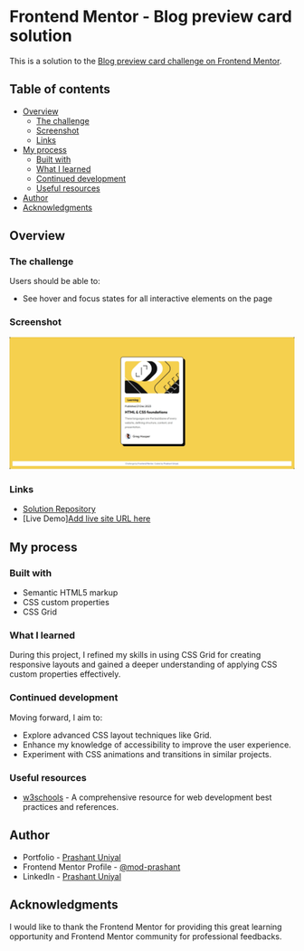 # Frontend Mentor - Blog preview card solution

This is a solution to the [Blog preview card challenge on Frontend Mentor](https://www.frontendmentor.io/challenges/blog-preview-card-ckPaj01IcS). 
## Table of contents

- [Overview](#overview)
  - [The challenge](#the-challenge)
  - [Screenshot](#screenshot)
  - [Links](#links)
- [My process](#my-process)
  - [Built with](#built-with)
  - [What I learned](#what-i-learned)
  - [Continued development](#continued-development)
  - [Useful resources](#useful-resources)
- [Author](#author)
- [Acknowledgments](#acknowledgments)

## Overview

### The challenge

Users should be able to:

- See hover and focus states for all interactive elements on the page

### Screenshot

![Solution Screenshot](./assets/images/preview/screenshot.png)

### Links

- [Solution Repository](https://github.com/mod-prashant/Blog-preview-card)
- [Live Demo][Add live site URL here](https://blog-preview-card-fawn-beta.vercel.app/)

## My process

### Built with

- Semantic HTML5 markup
- CSS custom properties
- CSS Grid

### What I learned

During this project, I refined my skills in using CSS Grid for creating responsive layouts and gained a deeper understanding of applying CSS custom properties effectively.

### Continued development

Moving forward, I aim to:
- Explore advanced CSS layout techniques like Grid.
- Enhance my knowledge of accessibility to improve the user experience.
- Experiment with CSS animations and transitions in similar projects.

### Useful resources

- [w3schools](https://www.w3schools.com/) - A comprehensive resource for web development best practices and references.

## Author

- Portfolio - [Prashant Uniyal](https://resume8305.wordpress.com/)
- Frontend Mentor Profile - [@mod-prashant](https://www.frontendmentor.io/profile/mod-prashant)
- LinkedIn - [Prashant Uniyal](https://linkedin.com/in/prashant-uniyal-9ab235273/)

## Acknowledgments

I would like to thank the Frontend Mentor for providing this great learning opportunity and Frontend Mentor community for professional feedbacks.